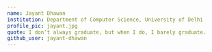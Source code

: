 ```yaml
---
name: Jayant Dhawan
institution: Department of Computer Science, University of Delhi
profile_pic: jayant.jpg
quote: I don’t always graduate, but when I do, I barely graduate.
github_user: jayant-dhawan
---
```

